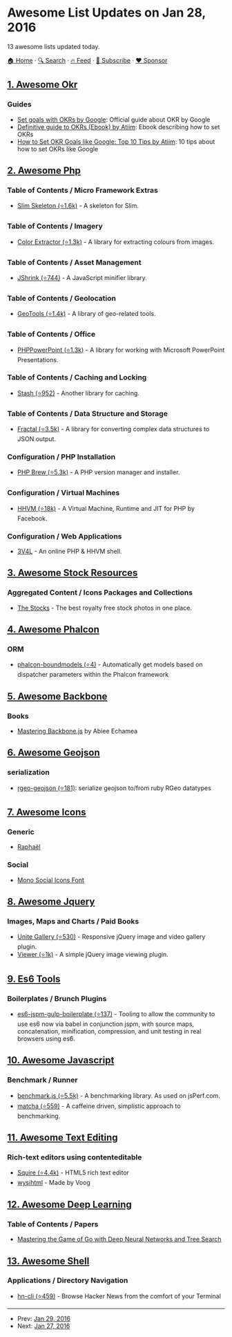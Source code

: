 # Awesome List Updates on Jan 28, 2016

13 awesome lists updated today.

[🏠 Home](/README.md) · [🔍 Search](https://www.trackawesomelist.com/search/) · [🔥 Feed](https://www.trackawesomelist.com/rss.xml) · [📮 Subscribe](https://trackawesomelist.us17.list-manage.com/subscribe?u=d2f0117aa829c83a63ec63c2f&id=36a103854c) · [❤️  Sponsor](https://github.com/sponsors/theowenyoung)



## [1. Awesome Okr](/content/domenicosolazzo/awesome-okr/README.md)

### Guides

*   [Set goals with OKRs by Google](https://rework.withgoogle.com/guides/set-goals-with-okrs/steps/introduction/): Official guide about OKR by Google
*   [Definitive guide to OKRs (Ebook) by Atiim](https://www.atiim.com/resources/definitive-guide-to-okrs/): Ebook describing how to set OKRs
*   [How to Set OKR Goals like Google: Top 10 Tips by Atiim](https://www.atiim.com/resources/okr-top-10-tips/): 10 tips about how to set OKRs like Google

## [2. Awesome Php](/content/ziadoz/awesome-php/README.md)

### Table of Contents / Micro Framework Extras

*   [Slim Skeleton (⭐1.6k)](https://github.com/slimphp/Slim-Skeleton) - A skeleton for Slim.

### Table of Contents / Imagery

*   [Color Extractor (⭐1.3k)](https://github.com/thephpleague/color-extractor) - A library for extracting colours from images.

### Table of Contents / Asset Management

*   [JShrink (⭐744)](https://github.com/tedious/JShrink) - A JavaScript minifier library.

### Table of Contents / Geolocation

*   [GeoTools (⭐1.4k)](https://github.com/thephpleague/geotools) - A library of geo-related tools.

### Table of Contents / Office

*   [PHPPowerPoint (⭐1.3k)](https://github.com/PHPOffice/PHPPresentation) - A library for working with Microsoft PowerPoint Presentations.

### Table of Contents / Caching and Locking

*   [Stash (⭐952)](https://github.com/tedious/Stash) - Another library for caching.

### Table of Contents / Data Structure and Storage

*   [Fractal (⭐3.5k)](https://github.com/thephpleague/fractal) - A library for converting complex data structures to JSON output.

### Configuration / PHP Installation

*   [PHP Brew (⭐5.3k)](https://github.com/phpbrew/phpbrew) - A PHP version manager and installer.

### Configuration / Virtual Machines

*   [HHVM (⭐18k)](https://github.com/facebook/hhvm) - A Virtual Machine, Runtime and JIT for PHP by Facebook.

### Configuration / Web Applications

*   [3V4L](https://3v4l.org/) - An online PHP & HHVM shell.

## [3. Awesome Stock Resources](/content/neutraltone/awesome-stock-resources/README.md)

### Aggregated Content / Icons Packages and Collections

*   [The Stocks](http://thestocks.im/) - The best royalty free stock photos in one place.

## [4. Awesome Phalcon](/content/phalcon/awesome-phalcon/README.md)

### ORM

*   [phalcon-boundmodels (⭐4)](https://github.com/SidRoberts/phalcon-boundmodels) - Automatically get models based on dispatcher parameters within the Phalcon framework

## [5. Awesome Backbone](/content/sadcitizen/awesome-backbone/README.md)

### Books

*   [Mastering Backbone.js](http://www.amazon.com/dp/1783288493) by Abiee Echamea

## [6. Awesome Geojson](/content/tmcw/awesome-geojson/README.md)

### serialization

*   [rgeo-geojson (⭐181)](https://github.com/rgeo/rgeo-geojson): serialize geojson to/from ruby RGeo datatypes

## [7. Awesome Icons](/content/vkarampinis/awesome-icons/README.md)

### Generic

*   [Raphaël](http://icons.marekventur.com/)

### Social

*   [Mono Social Icons Font](http://drinchev.github.io/monosocialiconsfont/)

## [8. Awesome Jquery](/content/petk/awesome-jquery/README.md)

### Images, Maps and Charts / Paid Books

*   [Unite Gallery (⭐530)](https://github.com/vvvmax/unitegallery/) - Responsive jQuery image and video gallery plugin.
*   [Viewer (⭐1k)](https://github.com/fengyuanchen/viewer) - A simple jQuery image viewing plugin.

## [9. Es6 Tools](/content/addyosmani/es6-tools/README.md)

### Boilerplates / Brunch Plugins

*   [es6-jspm-gulp-boilerplate (⭐137)](https://github.com/alexweber/es6-jspm-gulp-boilerplate) - Tooling to allow the community to use es6 now via babel in conjunction jspm, with source maps, concatenation, minification, compression, and unit testing in real browsers using es6.

## [10. Awesome Javascript](/content/sorrycc/awesome-javascript/README.md)

### Benchmark / Runner

*   [benchmark.js (⭐5.5k)](https://github.com/bestiejs/benchmark.js) - A benchmarking library. As used on jsPerf.com.
*   [matcha (⭐559)](https://github.com/logicalparadox/matcha) - A caffeine driven, simplistic approach to benchmarking.

## [11. Awesome Text Editing](/content/dok/awesome-text-editing/README.md)

### Rich-text editors using contenteditable

*   [Squire (⭐4.4k)](https://github.com/neilj/Squire) - HTML5 rich text editor
*   [wysihtml](http://wysihtml.com/) - Made by Voog

## [12. Awesome Deep Learning](/content/ChristosChristofidis/awesome-deep-learning/README.md)

### Table of Contents / Papers

*   [Mastering the Game of Go with Deep Neural Networks and Tree Search](http://www.nature.com/nature/journal/v529/n7587/pdf/nature16961.pdf)

## [13. Awesome Shell](/content/alebcay/awesome-shell/README.md)

### Applications / Directory Navigation

*   [hn-cli (⭐459)](https://github.com/rafaelrinaldi/hn-cli) - Browse Hacker News from the comfort of your Terminal

---

- Prev: [Jan 29, 2016](/content/2016/01/29/README.md)
- Next: [Jan 27, 2016](/content/2016/01/27/README.md)